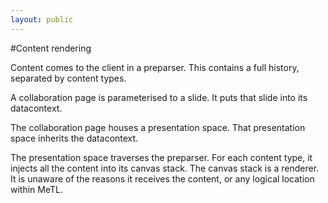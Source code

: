 ```yaml
---
layout: public
---
```


#Content rendering

Content comes to the client in a preparser.  This contains a full history, separated by content types.

A collaboration page is parameterised to a slide.  It puts that slide into its datacontext.

The collaboration page houses a presentation space.  That presentation space inherits the datacontext.

The presentation space traverses the preparser.  For each content type, it injects all the content into its canvas stack.  The canvas stack is a renderer.  It is unaware of the reasons it receives the content, or any logical location within MeTL.
